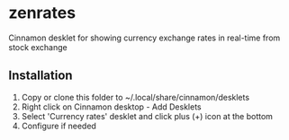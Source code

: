# zenrates
Cinnamon desklet for showing currency exchange rates in real-time from stock exchange
## Installation
1. Copy or clone this folder to ~/.local/share/cinnamon/desklets
2. Right click on Cinnamon desktop - Add Desklets
3. Select 'Currency rates' desklet and click plus (+) icon at the bottom
4. Configure if needed